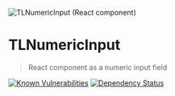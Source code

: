![TLNumericInput (React component)](https://repository-images.githubusercontent.com/184097031/41c7d000-780e-11e9-9819-a7f8f5ad4db9)

# TLNumericInput

> React component as a numeric input field

[![Known Vulnerabilities](https://snyk.io//test/github/MitrophD/tl-react-numeric-input/badge.svg?targetFile=package.json)](https://snyk.io//test/github/MitrophD/tl-react-numeric-input?targetFile=package.json) [![Dependency Status](https://david-dm.org/boennemann/badges.svg)](https://david-dm.org/boennemann/badges)
